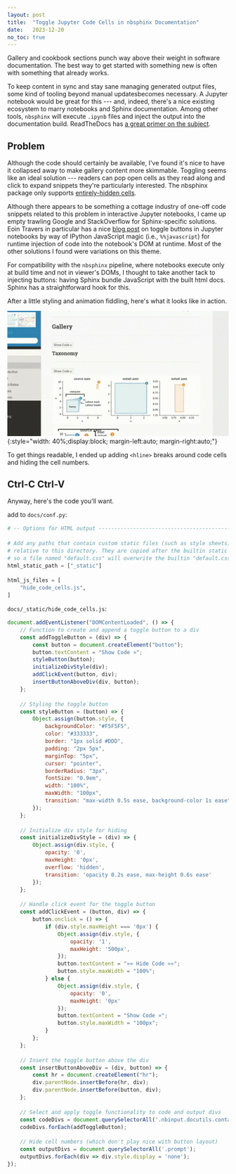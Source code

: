 ```yaml
---
layout: post
title:  "Toggle Jupyter Code Cells in nbsphinx Documentation"
date:   2023-12-20
no_toc: true
---
```


Gallery and cookbook sections punch way above their weight in software documentation.
The best way to get started with something new is often with something that already works.

To keep content in sync and stay sane managing generated output files, some kind of tooling beyond manual updatesbecomes necessary.
A Jupyter notebook would be great for this --- and, indeed, there's a nice existing ecosystem to marry notebooks and Sphinx documentation.
Among other tools, `nbsphinx` will execute `.ipynb` files and inject the output into the documentation build.
ReadTheDocs has [a great primer on the subject](https://docs.readthedocs.io/en/stable/guides/jupyter.html).

## Problem

Although the code should certainly be available, I've found it's nice to have it collapsed away to make gallery content more skimmable.
Toggling seems like an ideal solution --- readers can pop open cells as they read along and click to expand snippets they're particularly interested.
The nbsphinx package only supports [entirely-hidden cells](https://nbsphinx.readthedocs.io/en/0.9.3/hidden-cells.html).

Although there appears to be something a cottage industry of one-off code snippets related to this problem in interactive Jupyter notebooks, I came up empty trawling Google and StackOverflow for Sphinx-specific solutions.
Eoin Travers in particular has a nice [blog post](http://eointravers.com/post/jupyter-toggle/) on toggle buttons in Jupyter notebooks by way of IPython JavaScript magic (i.e., `%%javascript`) for runtime injection of code into the notebook's DOM at runtime.
Most of the other solutions I found were variations on this theme.

For compatibility with the `nbsphinx` pipeline, where notebooks execute only at build time and not in viewer's DOMs, I thought to take another tack to injecting buttons: having Sphinx bundle JavaScript with the built html docs.
Sphinx has a straightforward hook for this.

After a little styling and animation fiddling, here's what it looks like in action.

![toggling notebook cell in sphinx docs](/resources/2023-12-20-nbsphinx-code-toggle.gif){:style="width: 40%;display:block; margin-left:auto; margin-right:auto;"}

To get things readable, I ended up adding `<hline>` breaks around code cells and hiding the cell numbers.

## Ctrl-C Ctrl-V

Anyway, here's the code you'll want.

add to `docs/conf.py`:
```python
# -- Options for HTML output -------------------------------------------------

# Add any paths that contain custom static files (such as style sheets) here,
# relative to this directory. They are copied after the builtin static files,
# so a file named "default.css" will overwrite the builtin "default.css".
html_static_path = ["_static"]

html_js_files = [
    "hide_code_cells.js",
]
```

`docs/_static/hide_code_cells.js`:
```javascript
document.addEventListener("DOMContentLoaded", () => {
    // Function to create and append a toggle button to a div
    const addToggleButton = (div) => {
        const button = document.createElement("button");
        button.textContent = "Show Code »";
        styleButton(button);
        initializeDivStyle(div);
        addClickEvent(button, div);
        insertButtonAboveDiv(div, button);
    };

    // Styling the toggle button
    const styleButton = (button) => {
        Object.assign(button.style, {
            backgroundColor: "#F5F5F5",
            color: "#333333",
            border: "1px solid #DDD",
            padding: "2px 5px",
            marginTop: "5px",
            cursor: "pointer",
            borderRadius: "3px",
            fontSize: "0.9em",
            width: "100%",
            maxWidth: "100px",
            transition: "max-width 0.5s ease, background-color 1s ease"
        });
    };

    // Initialize div style for hiding
    const initializeDivStyle = (div) => {
        Object.assign(div.style, {
            opacity: '0',
            maxHeight: '0px',
            overflow: 'hidden',
            transition: 'opacity 0.2s ease, max-height 0.6s ease'
        });
    };

    // Handle click event for the toggle button
    const addClickEvent = (button, div) => {
        button.onclick = () => {
            if (div.style.maxHeight === '0px') {
                Object.assign(div.style, {
                    opacity: '1',
                    maxHeight: '500px',
                });
                button.textContent = "»» Hide Code ««";
                button.style.maxWidth = "100%";
            } else {
                Object.assign(div.style, {
                    opacity: '0',
                    maxHeight: '0px'
                });
                button.textContent = "Show Code »";
                button.style.maxWidth = "100px";
            }
        };
    };

    // Insert the toggle button above the div
    const insertButtonAboveDiv = (div, button) => {
        const hr = document.createElement("hr");
        div.parentNode.insertBefore(hr, div);
        div.parentNode.insertBefore(button, div);
    };

    // Select and apply toggle functionality to code and output divs
    const codeDivs = document.querySelectorAll('.nbinput.docutils.container');
    codeDivs.forEach(addToggleButton);

    // Hide cell numbers (which don't play nice with button layout)
    const outputDivs = document.querySelectorAll('.prompt');
    outputDivs.forEach(div => div.style.display = 'none');
});
```
